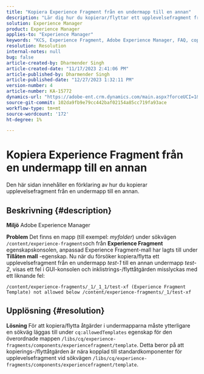 ```yaml
---
title: "Kopiera Experience Fragment från en undermapp till en annan"
description: "Lär dig hur du kopierar/flyttar ett upplevelsefragment från en undermapp till en annan."
solution: Experience Manager
product: Experience Manager
applies-to: "Experience Manager"
keywords: "KCS, Experience Fragment, Adobe Experience Manager, FAQ, copy, sub folder"
resolution: Resolution
internal-notes: null
bug: false
article-created-by: Dharmender Singh
article-created-date: "11/17/2023 2:41:06 PM"
article-published-by: Dharmender Singh
article-published-date: "12/27/2023 1:32:11 PM"
version-number: 4
article-number: KA-15772
dynamics-url: "https://adobe-ent.crm.dynamics.com/main.aspx?forceUCI=1&pagetype=entityrecord&etn=knowledgearticle&id=a32caf50-5785-ee11-8179-6045bd006239"
source-git-commit: 102da9fb9e79cc442baf02154a85cc719fa93ace
workflow-type: tm+mt
source-wordcount: '172'
ht-degree: 1%

---
```


# Kopiera Experience Fragment från en undermapp till en annan


Den här sidan innehåller en förklaring av hur du kopierar upplevelsefragment från en undermapp till en annan.

## Beskrivning {#description}


<b>Miljö</b>
Adobe Experience Manager

<b>Problem</b>
Det finns en mapp (till exempel: *myfolder*) under sökvägen `/content/experience-fragments`och från <b>Experience Fragment</b> egenskapskonsolen, anpassad Experience Fragment-mall har lagts till under <b>Tillåten mall</b> -egenskap.
Nu när du försöker kopiera/flytta ett upplevelsefragment från en undermapp *test-1* till en annan undermapp *test-2*, visas ett fel i GUI-konsolen och inklistrings-/flyttåtgärden misslyckas med ett liknande fel:


```
/content/experience-fragments/_1/_1_1/test-xf (Experience Fragment Template) not allowed below /content/experience-fragments/_1/test-xf
```



## Upplösning {#resolution}


<b>Lösning</b>
För att kopiera/flytta åtgärder i undermapparna måste ytterligare en sökväg läggas till under `cq:allowedTemplates` egenskap för den överordnade mappen `/libs/cq/experience-fragments/components/experiencefragment/template`.
Detta beror på att kopierings-/flyttåtgärden är nära kopplad till standardkomponenter för upplevelsefragment vid sökvägen `/libs/cq/experience-fragments/components/experiencefragment/template`.
